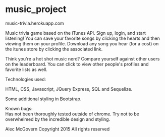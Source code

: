 # music_project

music-trivia.herokuapp.com

Music trivia game based on the iTunes API.  Sign up, login, and start listening!  You can save your favorite songs by clicking the hearts and then viewing them on your profile.  Download any song you hear (for a cost) on the itunes store by clicking the associated link.  

Think you're a hot shot music nerd?  Compare yourself against other users on the leaderboard.  You can click to view other people's profiles and favorite lists as well.



Technologies used: 

HTML, CSS, Javascript, JQuery
Express, SQL and Sequelize.  

Some additional styling in Bootstrap.


Known bugs:  
Has not been thoroughly tested outside of chrome.  Try not to be overwhelmed by the incredible design and styling.

Alec McGovern
Copyright 2015
All rights reserved
